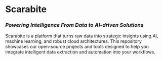 # Scarabite

### *Powering Intelligence From Data to AI-driven Solutions*

Scarabite is a platform that turns raw data into strategic insights using AI, machine learning, and robust cloud architectures. This repository showcases our open-source projects and tools designed to help you integrate intelligent data extraction and automation into your workflows.